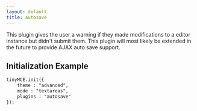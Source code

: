 ```yaml
---
layout: default
title: autosave
---
```


This plugin gives the user a warning if they made modifications to a editor instance but didn't submit them. This plugin will most likely be extended in the future to provide AJAX auto save support.

## Initialization Example

```html
tinyMCE.init({
	theme : "advanced",
	mode : "textareas",
	plugins : "autosave"
});

```